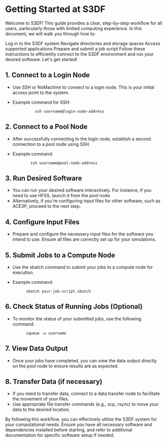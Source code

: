 # Getting Started at S3DF 

Welcome to S3DF! This guide provides a clear, step-by-step workflow for all users, particularly those with limited computing experience. In this document, we will walk you through how to:

Log in to the S3DF system
Navigate directories and storage spaces
Access supported applications
Prepare and submit a job script
Follow these instructions to efficiently connect to the S3DF environment and run your desired software. Let's get started!
  

## 1. Connect to a Login Node

- Use SSH or NoMachine to connect to a login node. This is your initial access point to the system.
- Example command for SSH:

                ssh username@login-node-address

## 2. Connect to a Pool Node

- After successfully connecting to the login node, establish a second connection to a pool node using SSH.
- Example command:

              ssh username@pool-node-address

## 3. Run Desired Software

- You can run your desired software interactively. For instance, if you need to use HFSS, launch it from the pool node.
- Alternatively, if you're configuring input files for other software, such as ACE3P, proceed to the next step.

## 4. Configure Input Files

- Prepare and configure the necessary input files for the software you intend to use. Ensure all files are correctly set up for your simulations.

## 5. Submit Jobs to a Compute Node

- Use the sbatch command to submit your jobs to a compute node for execution.
- Example command:

            sbatch your-job-script.sbatch

## 6. Check Status of Running Jobs (Optional)

- To monitor the status of your submitted jobs, use the following command:
  
            squeue -u username

## 7. View Data Output

 - Once your jobs have completed, you can view the data output directly on the pool node to ensure results are as expected.

## 8. Transfer Data (if necessary)

- If you need to transfer data, connect to a data transfer node to facilitate the movement of your files.
- Use appropriate file transfer commands (e.g., scp, rsync) to move your data to the desired location.


By following this workflow, you can effectively utilize the S3DF system for your computational needs. 
Ensure you have all necessary software and dependencies installed before starting, 
and refer to additional documentation for specific software setup if needed.
